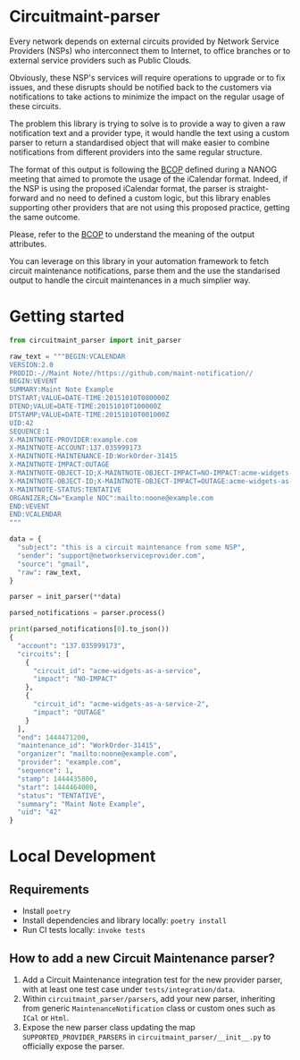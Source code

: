 # Circuitmaint-parser

Every network depends on external circuits provided by Network Service Providers (NSPs) who interconnect them to
Internet, to office branches or to external service providers such as Public Clouds.

Obviously, these NSP's services will require operations to upgrade or to fix issues, and these disrupts should be
notified back to the customers via notifications to take actions to minimize the impact on the regular usage of these
circuits.

The problem this library is trying to solve is to provide a way to given a raw notification text and a provider type,
it would handle the text using a custom parser to return a standardised object that will make easier to combine
notifications from different providers into the same regular structure.

The format of this output is following the [BCOP](https://github.com/jda/maintnote-std/blob/master/standard.md) defined
during a NANOG meeting that aimed to promote the usage of the iCalendar format. Indeed, if the NSP is using the
proposed iCalendar format, the parser is straight-forward and no need to defined a custom logic, but this library
enables supporting other providers that are not using this proposed practice, getting the same outcome.

Please, refer to the [BCOP](https://github.com/jda/maintnote-std/blob/master/standard.md) to understand the meaning
of the output attributes.

You can leverage on this library in your automation framework to fetch circuit maintenance notifications, parse them
and the use the standarised output to handle the circuit maintenances in a much simplier way.

# Getting started

```python
from circuitmaint_parser import init_parser

raw_text = """BEGIN:VCALENDAR
VERSION:2.0
PRODID:-//Maint Note//https://github.com/maint-notification//
BEGIN:VEVENT
SUMMARY:Maint Note Example
DTSTART;VALUE=DATE-TIME:20151010T080000Z
DTEND;VALUE=DATE-TIME:20151010T100000Z
DTSTAMP;VALUE=DATE-TIME:20151010T001000Z
UID:42
SEQUENCE:1
X-MAINTNOTE-PROVIDER:example.com
X-MAINTNOTE-ACCOUNT:137.035999173
X-MAINTNOTE-MAINTENANCE-ID:WorkOrder-31415
X-MAINTNOTE-IMPACT:OUTAGE
X-MAINTNOTE-OBJECT-ID;X-MAINTNOTE-OBJECT-IMPACT=NO-IMPACT:acme-widgets-as-a-service
X-MAINTNOTE-OBJECT-ID;X-MAINTNOTE-OBJECT-IMPACT=OUTAGE:acme-widgets-as-a-service-2
X-MAINTNOTE-STATUS:TENTATIVE
ORGANIZER;CN="Example NOC":mailto:noone@example.com
END:VEVENT
END:VCALENDAR
"""

data = {
  "subject": "this is a circuit maintenance from some NSP",
  "sender": "support@networkserviceprovider.com",
  "source": "gmail",
  "raw": raw_text,
}

parser = init_parser(**data)

parsed_notifications = parser.process()

print(parsed_notifications[0].to_json())
{
  "account": "137.035999173",
  "circuits": [
    {
      "circuit_id": "acme-widgets-as-a-service",
      "impact": "NO-IMPACT"
    },
    {
      "circuit_id": "acme-widgets-as-a-service-2",
      "impact": "OUTAGE"
    }
  ],
  "end": 1444471200,
  "maintenance_id": "WorkOrder-31415",
  "organizer": "mailto:noone@example.com",
  "provider": "example.com",
  "sequence": 1,
  "stamp": 1444435800,
  "start": 1444464000,
  "status": "TENTATIVE",
  "summary": "Maint Note Example",
  "uid": "42"
}

```

# Local Development

## Requirements

- Install `poetry`
- Install dependencies and library locally: `poetry install`
- Run CI tests locally: `invoke tests`

## How to add a new Circuit Maintenance parser?

1. Add a Circuit Maintenance integration test for the new provider parser, with at least one test case under `tests/integration/data`.
2. Within `circuitmaint_parser/parsers`, add your new parser, inheriting from generic `MaintenanceNotification` class or
   custom ones such as ` ICal` or `Html`.
3. Expose the new parser class updating the map `SUPPORTED_PROVIDER_PARSERS` in `circuitmaint_parser/__init__.py` to officially expose the parser.
